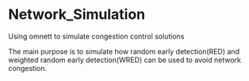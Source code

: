 # Network_Simulation
Using omnett to simulate congestion control solutions

The main purpose is to simulate how random early detection(RED) and weighted random early detection(WRED) can be used to avoid network congestion.
